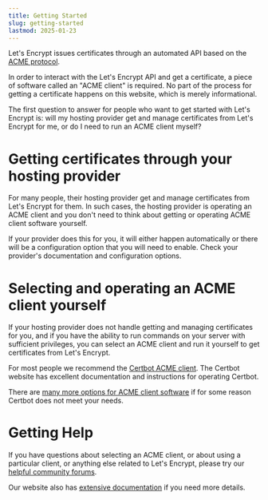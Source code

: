 ```yaml
---
title: Getting Started
slug: getting-started
lastmod: 2025-01-23
---
```


Let's Encrypt issues certificates through an automated API based on the [ACME protocol](https://en.wikipedia.org/wiki/Automatic_Certificate_Management_Environment).

In order to interact with the Let's Encrypt API and get a certificate, a piece of software called an "ACME client" is required. No part of the process for getting a certificate happens on this website, which is merely informational.

The first question to answer for people who want to get started with Let's Encrypt is: will my hosting provider get and manage certificates from Let's Encrypt for me, or do I need to run an ACME client myself?

# Getting certificates through your hosting provider

For many people, their hosting provider get and manage certificates from Let's Encrypt for them. In such cases, the hosting provider is operating an ACME client and you don't need to think about getting or operating ACME client software yourself.

If your provider does this for you, it will either happen automatically or there will be a configuration option that you will need to enable. Check your provider's documentation and configuration options.

# Selecting and operating an ACME client yourself

If your hosting provider does not handle getting and managing certificates for you, and if you have the ability to run commands on your server with sufficient privileges, you can select an ACME client and run it yourself to get certificates from Let's Encrypt.

For most people we recommend the [Certbot ACME client](https://certbot.eff.org/). The Certbot website has excellent documentation and instructions for operating Certbot.

There are [many more options for ACME client software](https://letsencrypt.org/docs/client-options/) if for some reason Certbot does not meet your needs.

# Getting Help

If you have questions about selecting an ACME client, or about using a particular client, or anything else related to Let's Encrypt, please try our [helpful community forums](https://community.letsencrypt.org/).

Our website also has [extensive documentation](https://letsencrypt.org/docs/) if you need more details.
